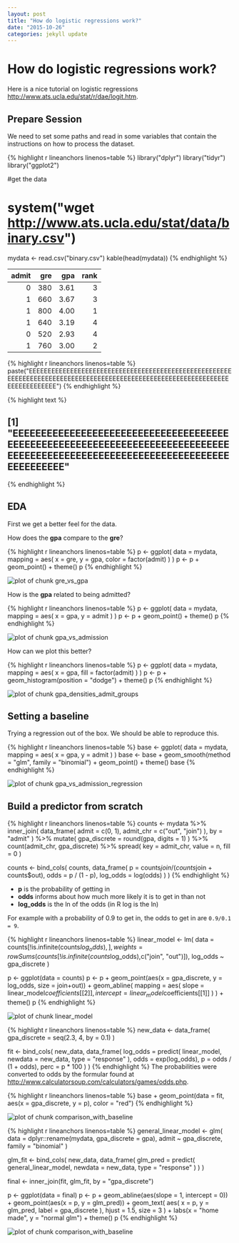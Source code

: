 ```yaml
---
layout: post
title: "How do logistic regressions work?"
date: "2015-10-26"
categories: jekyll update
---
```




# How do logistic regressions work?

Here is a nice tutorial on logistic regressions http://www.ats.ucla.edu/stat/r/dae/logit.htm.



## Prepare Session

We need to set some paths and read in some variables that contain the instructions on how to process the dataset.


{% highlight r lineanchors linenos=table %}
library("dplyr")
library("tidyr")
library("ggplot2")

#get the data
# system("wget http://www.ats.ucla.edu/stat/data/binary.csv")
mydata <- read.csv("binary.csv")
kable(head(mydata))
{% endhighlight %}



| admit| gre|  gpa| rank|
|-----:|---:|----:|----:|
|     0| 380| 3.61|    3|
|     1| 660| 3.67|    3|
|     1| 800| 4.00|    1|
|     1| 640| 3.19|    4|
|     0| 520| 2.93|    4|
|     1| 760| 3.00|    2|



{% highlight r lineanchors linenos=table %}
paste("EEEEEEEEEEEEEEEEEEEEEEEEEEEEEEEEEEEEEEEEEEEEEEEEEEEEEEEEEEEEEEEEEEEEEEEEEEEEEEEEEEEEEEEEEEEEEEEEEEEEEEEEEEEEEEEEEEEEEEEEEEEEEE")
{% endhighlight %}



{% highlight text %}
## [1] "EEEEEEEEEEEEEEEEEEEEEEEEEEEEEEEEEEEEEEEEEEEEEEEEEEEEEEEEEEEEEEEEEEEEEEEEEEEEEEEEEEEEEEEEEEEEEEEEEEEEEEEEEEEEEEEEEEEEEEEEEEEEEE"
{% endhighlight %}

## EDA

First we get a better feel for the data.

How does the **gpa** compare to the **gre**?


{% highlight r lineanchors linenos=table %}
p <- ggplot(
    data = mydata,
    mapping = aes(
        x = gre,
        y = gpa,
        color = factor(admit)
    )
)
p <- p +
    geom_point() +
    theme()
p
{% endhighlight %}

![plot of chunk gre_vs_gpa](https://dl.dropboxusercontent.com/u/6337901/jekyll/2015-10-24-gre/gre_vs_gpa-1.png) 

How is the **gpa** related to being admitted?


{% highlight r lineanchors linenos=table %}
p <- ggplot(
    data = mydata,
    mapping = aes(
        x = gpa,
        y = admit
    )
)
p <- p +
    geom_point() +
    theme()
p
{% endhighlight %}

![plot of chunk gpa_vs_admission](https://dl.dropboxusercontent.com/u/6337901/jekyll/2015-10-24-gre/gpa_vs_admission-1.png) 

How can we plot this better?


{% highlight r lineanchors linenos=table %}
p <- ggplot(
    data = mydata,
    mapping = aes(
        x = gpa,
        fill = factor(admit)
    )
)
p <- p +
    geom_histogram(position = "dodge") +
    theme()
p
{% endhighlight %}

![plot of chunk gpa_densities_admit_groups](https://dl.dropboxusercontent.com/u/6337901/jekyll/2015-10-24-gre/gpa_densities_admit_groups-1.png) 

## Setting a baseline

Trying a regression out of the box. We should be able to reproduce this.


{% highlight r lineanchors linenos=table %}
base <- ggplot(
    data = mydata,
    mapping = aes(
        x = gpa,
        y = admit
    )
)
base <- base +
    geom_smooth(method = "glm", family = "binomial") +
    geom_point() +
    theme()
base
{% endhighlight %}

![plot of chunk gpa_vs_admission_regression](https://dl.dropboxusercontent.com/u/6337901/jekyll/2015-10-24-gre/gpa_vs_admission_regression-1.png) 

## Build a predictor from scratch



{% highlight r lineanchors linenos=table %}
counts <- mydata %>%
    inner_join(
        data_frame(
            admit = c(0, 1),
            admit_chr = c("out", "join")
        ),
        by = "admit"
    ) %>%
    mutate(
        gpa_discrete = round(gpa, digits = 1)
    ) %>%
    count(admit_chr, gpa_discrete) %>%
    spread(
        key = admit_chr,
        value = n,
        fill = 0
    )

counts <- bind_cols(
    counts,
    data_frame(
        p = counts$join / (counts$join + counts$out),
        odds = p / (1 - p),
        log_odds = log(odds)
    )
)
{% endhighlight %}

- **p** is the probability of getting in
- **odds** informs about how much more likely it is to get in than not
- **log_odds** is the ln of the odds (in R log is the ln)

For example with a probability of 0.9 to get in, the odds to get in are `0.9/0.1 = 9`.



{% highlight r lineanchors linenos=table %}
linear_model <- lm(
    data = counts[!is.infinite(counts$log_odds),],
    weights = rowSums(counts[!is.infinite(counts$log_odds),c("join", "out")]),
    log_odds ~ gpa_discrete
)

p <- ggplot(data = counts)
p <- p +
    geom_point(aes(x = gpa_discrete, y = log_odds, size = join+out)) +
    geom_abline(
        mapping = aes(
            slope = linear_model$coefficients[[2]],
            intercept = linear_model$coefficients[[1]]
        )
    ) +
    theme()
p
{% endhighlight %}

![plot of chunk linear_model](https://dl.dropboxusercontent.com/u/6337901/jekyll/2015-10-24-gre/linear_model-1.png) 


{% highlight r lineanchors linenos=table %}
new_data <- data_frame(
    gpa_discrete = seq(2.3, 4, by = 0.1)
)

fit <- bind_cols(
    new_data,
    data_frame(
        log_odds = predict(
            linear_model,
            newdata = new_data,
            type = "response"
        ),
        odds = exp(log_odds),
        p = odds / (1 + odds),
        perc = p * 100
    )
)
{% endhighlight %}
The probabilities were converted to odds by the formular found at http://www.calculatorsoup.com/calculators/games/odds.php.


{% highlight r lineanchors linenos=table %}
base + geom_point(data = fit, aes(x = gpa_discrete, y = p), color = "red")
{% endhighlight %}

![plot of chunk comparison_with_baseline](https://dl.dropboxusercontent.com/u/6337901/jekyll/2015-10-24-gre/comparison_with_baseline-1.png) 

{% highlight r lineanchors linenos=table %}
general_linear_model <- glm(
    data = dplyr::rename(mydata, gpa_discrete = gpa),
    admit ~ gpa_discrete,
    family = "binomial"
)


glm_fit <- bind_cols(
    new_data,
    data_frame(
        glm_pred = predict(
            general_linear_model,
            newdata = new_data,
            type = "response"
        )
    )
)

final <- inner_join(fit, glm_fit, by = "gpa_discrete")

p <- ggplot(data = final)
p <- p +
    geom_abline(aes(slope = 1, intercept = 0)) +
    geom_point(aes(x = p, y = glm_pred)) +
    geom_text(
        aes(
            x = p,
            y = glm_pred,
            label = gpa_discrete
        ),
        hjust = 1.5,
        size = 3
    ) +
    labs(x = "home made", y = "normal glm") +
    theme()
p
{% endhighlight %}

![plot of chunk comparison_with_baseline](https://dl.dropboxusercontent.com/u/6337901/jekyll/2015-10-24-gre/comparison_with_baseline-2.png) 


